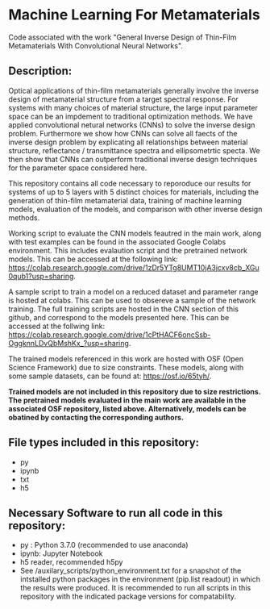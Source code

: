 # Machine Learning For Metamaterials

Code associated with the work "General Inverse Design of Thin-Film Metamaterials With Convolutional Neural Networks". 

## Description:

Optical applications of thin-film metamaterials generally involve the inverse design of metamaterial structure from a target spectral response. For systems with many choices of material structure, the large input parameter space can be an impdement to traditional optimization methods. We have applied convolutional netural networks (CNNs) to solve the inverse design problem. Furthermore we show how CNNs can solve all faects of the inverse design problem by explicating all relationships between material structure, reflectance / transmittance spectra and ellipsometrtic specta. We then show that CNNs can outperform traditional inverse design techniques for the parameter space considered here.

This repository contains all code necessary to reporoduce our results for systems of up to 5 layers with 5 distinct choices for materials, including the generation of thin-film metamaterial data, training of machine learning models, evaluation of the models, and comparison with other inverse design methods.

Working script to evaluate the CNN models feautred in the main work, along with test examples can be found in the associated Google Colabs environment. This includes evalaution script and the pretrained network models. This can be accessed at the following link:
https://colab.research.google.com/drive/1zDr5YTg8UMT10jA3jcxv8cb_XGu0qub1?usp=sharing. 

A sample script to train a model on a reduced dataset and parameter range is hosted at colabs. This can be used to obsereve a sample of the network training. The full training scripts are hosted in the CNN section of this github, and correspond to the models presented here. This can be accessed at the follwing link:
https://colab.research.google.com/drive/1cPtHACF6oncSsb-OggknnLDvQbMshKx_?usp=sharing.

The trained models referenced in this work are hosted with OSF (Open Science Framework) due to size constraints. These models, along with some sample datasets, can be found at:
https://osf.io/65tyh/.

__Trained models are not included in this repository due to size restrictions. The pretrained models evaluated in the main work are available in the associated OSF repository, listed above. Alternatively, models can be obatined by contacting the corresponding authors.__


## File types included in this repository:
- py 
- ipynb
- txt
- h5


## Necessary Software to run all code in this repository:
- py   : Python 3.7.0 (recommended to use anaconda)
- ipynb: Jupyter Notebook
- h5 reader, recommended h5py
- See /auxilary_scripts/python_environment.txt for a snapshot of the intstalled python packages in the environment (pip.list readout) in which the results were produced. It is recommended to run all scripts in this repository with the indicated package versions for compatability.
